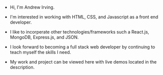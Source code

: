 - Hi, I'm Andrew Irving.

- I'm interested in working with HTML, CSS, and Javascript as a front end developer.

- I like to incorperate other technologies/frameworks such a React.js, MongoDB, Express.js, and JSON.

- I look forward to becoming a full stack web developer by continuing to teach myself the skills I need.

- My work and project can be viewed here with live demos located in the description.
